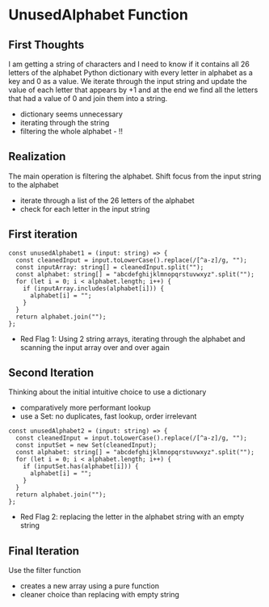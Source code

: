 # UnusedAlphabet Function

## First Thoughts

I am getting a string of characters and I need to know if it contains all 26 letters of the alphabet
Python dictionary with every letter in alphabet as a key and 0 as a value. We iterate through the input string and update the value of each letter that appears by +1 and at the end we find all the letters that had a value of 0 and join them into a string.

- dictionary seems unnecessary
- iterating through the string
- filtering the whole alphabet - !!

## Realization

The main operation is filtering the alphabet.
Shift focus from the input string to the alphabet

- iterate through a list of the 26 letters of the alphabet
- check for each letter in the input string

## First iteration

```
const unusedAlphabet1 = (input: string) => {
  const cleanedInput = input.toLowerCase().replace(/[^a-z]/g, "");
  const inputArray: string[] = cleanedInput.split("");
  const alphabet: string[] = "abcdefghijklmnopqrstuvwxyz".split("");
  for (let i = 0; i < alphabet.length; i++) {
    if (inputArray.includes(alphabet[i])) {
      alphabet[i] = "";
    }
  }
  return alphabet.join("");
};
```

- Red Flag 1: Using 2 string arrays, iterating through the alphabet and scanning the input array over and over again

## Second Iteration

Thinking about the initial intuitive choice to use a dictionary

- comparatively more performant lookup
- use a Set: no duplicates, fast lookup, order irrelevant

```
const unusedAlphabet2 = (input: string) => {
  const cleanedInput = input.toLowerCase().replace(/[^a-z]/g, "");
  const inputSet = new Set(cleanedInput);
  const alphabet: string[] = "abcdefghijklmnopqrstuvwxyz".split("");
  for (let i = 0; i < alphabet.length; i++) {
    if (inputSet.has(alphabet[i])) {
      alphabet[i] = "";
    }
  }
  return alphabet.join("");
};
```

- Red Flag 2: replacing the letter in the alphabet string with an empty string

## Final Iteration

Use the filter function

- creates a new array using a pure function
- cleaner choice than replacing with empty string

